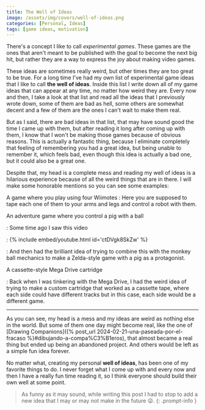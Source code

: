 ```yaml
---
title: The Well of Ideas
image: /assets/img/covers/well-of-ideas.png
categories: [Personal, Ideas]
tags: [game ideas, motivation]
---
```


There's a concept I like to call *experimental games*. These games are the ones that aren't meant to be published with the goal to become the next big hit, but rather they are a way to express the joy about making video games.

These ideas are sometimes really weird, but other times they are too great to be true. For a long time I've had my own list of experimental game ideas that I like to call **the well of ideas**. Inside this list I write down all of my game ideas that can appear at any time, no matter how weird they are. Every now and then, I take a look at that list and read all the ideas that I previously wrote down, some of them are bad as hell, some others are somewhat decent and a few of them are the ones I can't wait to make them real.

But as I said, there are bad ideas in that list, that may have sound good the time I came up with them, but after reading it long after coming up with them, I know that I won't be making those games because of obvious reasons. This is actually a fantastic thing, because I eliminate completely that feeling of remembering you had a great idea, but being unable to remember it, which feels bad, even though this idea is actually a bad one, but it could also be a great one.

Despite that, my head is a complete mess and reading my well of ideas is a hilarious experience because of all the weird things that are in there. I will make some honorable mentions so you can see some examples:

A game where you play using four Wiimotes
  : Here you are supposed to tape each one of them to your arms and legs and control a robot with them.

An adventure game where you control a pig with a ball

  : Some time ago I saw this video

  : {% include embed/youtube.html id='ctDVgk8SkZw' %}

  : And then had the brilliant idea of trying to combine this with the monkey ball mechanics to make a Zelda-style game with a pig as a protagonist.

A cassette-style Mega Drive cartridge

  : Back when I was tinkering with the Mega Drive, I had the weird idea of trying to make a custom cartridge that worked as a cassette tape, where each side could have different tracks but in this case, each side would be a different game.

---

As you can see, my head is a mess and my ideas are weird as nothing else in the world. But some of them one day might become real, like the one of [Drawing Companions]({% post_url 2024-02-21-una-paseada-por-el-fracaso %}#dibujando-a-compa%C3%B1eros), that almost became a real thing but ended up being an abandoned project. And others would be left as a simple fun idea forever.

No matter what, creating my personal **well of ideas**, has been one of my favorite things to do. I never forget what I come up with and every now and then I have a really fun time reading it, so I think everyone should build their own well at some point.

> As funny as it may sound, while writing this post I had to stop to add a new idea that I may or may not make in the future 😜.
{: .prompt-info }
